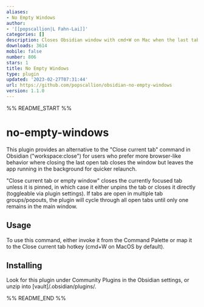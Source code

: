 ```yaml
---
aliases:
- No Empty Windows
author:
- '[[popscallion|L Fahn-Lai]]'
categories: []
description: Closes Obsidian window with cmd+W on Mac when the last tab is closed.
downloads: 3614
mobile: false
number: 806
stars: 1
title: No Empty Windows
type: plugin
updated: '2023-02-27T07:31:44'
url: https://github.com/popscallion/obsidian-no-empty-windows
version: 1.1.0
---
```


%% README_START %%

# no-empty-windows

This plugin provides an alternative to the "Close current tab" command in Obsidian ("workspace:close") for users who prefer more browser-like behavior where closing the last open tab closes the window but leaves the app running in the background for quicker relaunch.

"Close current tab or empty window" closes the currently focused tab unless it is pinned, in which case it either unpins the tab or closes it directly (toggleable via plugin settings). If tabs are open in multiple tab groups/popouts, the plugin will cycle through all open tabs until only one remains in the main window.

## Usage

To use this command, either invoke it from the Command Palette or map it to the Close current tab hotkey (cmd+W on MacOS by default).

## Installing

Look for this plugin under Community Plugins in the Obsidian settings, or unzip into [vault]/.obsidian/plugins/.


%% README_END %%